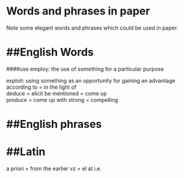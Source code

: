 Words and phrases in paper
===============================

Note some elegant words and phrases which could be used in paper.


##English Words
===

####use 
employ: the use of something for a particular purpose  

exploit: using something as an opportunity for gaining an advantage
according to = in the light of  
deduce = elicit
be mentioned = come up  
produce = come up with
strong = compelling


##English phrases
===

##Latin
===

a priori = from the earlier
vz = 
el at
i.e.
